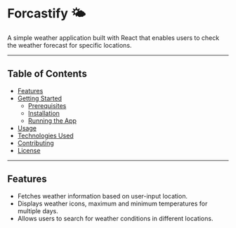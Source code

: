 # Forcastify 🌤️

A simple weather application built with React that enables users to check the weather forecast for specific locations.

---

## Table of Contents

- [Features](#features)
- [Getting Started](#getting-started)
  - [Prerequisites](#prerequisites)
  - [Installation](#installation)
  - [Running the App](#running-the-app)
- [Usage](#usage)
- [Technologies Used](#technologies-used)
- [Contributing](#contributing)
- [License](#license)

---

## Features

- Fetches weather information based on user-input location.
- Displays weather icons, maximum and minimum temperatures for multiple days.
- Allows users to search for weather conditions in different locations.
